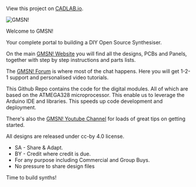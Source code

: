 View this project on [CADLAB.io](https://cadlab.io/project/24118). 

![GMSN!](https://cdn.shopify.com/s/files/1/1455/0394/t/5/assets/logo.png?7281107331614247056)

Welcome to GMSN!

Your complete portal to building a DIY Open Source Synthesiser.

On the main [GMSN! Website](https://gmsn.co.uk/) you will find all the designs, PCBs and Panels, together with step by step instructions and parts lists.

The [GMSN! Forum](https://forum.gmsn.co.uk/) is where most of the chat happens.
Here you will get 1-2-1 support and personalised video tutorials.

This Github Repo contains the code for the digital modules. All of which are based on the ATMEGA328 microprocessor. This enable us to leverage the Arduino IDE and libraries. This speeds up code development and deployment.

There's also the [GMSN! Youtube Channel](https://www.youtube.com/channel/UCwt7YFF0vUFElzAl-tT9rXA) for loads of great tips on getting started.

All designs are released under cc-by 4.0 license.

* SA - Share & Adapt.
* BY - Credit where credit is due.
* For any purpose including Commercial and Group Buys.
* No pressure to share design files

Time to build synths!
